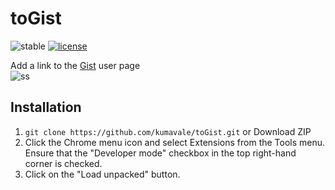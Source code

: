# toGist
![stable](https://img.shields.io/badge/build-passing-success.svg)
[![license](https://img.shields.io/badge/license-MIT-blue.svg?style=flat)](LICENSE)  

Add a link to the [Gist](https://gist.github.com/) user page  
![ss](https://user-images.githubusercontent.com/29778890/66748453-331b3d00-eec2-11e9-99a4-4e5600a65563.png)  

## Installation
1. `git clone https://github.com/kumavale/toGist.git` or Download ZIP  
2. Click the Chrome menu icon and select Extensions from the Tools menu. Ensure that the "Developer mode" checkbox in the top right-hand corner is checked.  
3. Click on the "Load unpacked" button.  


